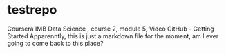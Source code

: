 # testrepo
Coursera IMB Data Science , course 2, module 5, Video GitHub - Getting Started
Apparenntly, this is just a markdown file for the moment, am I ever going to come back to this place?
